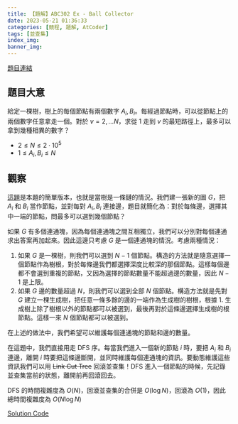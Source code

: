 ```yaml
---
title: 【題解】ABC302 Ex - Ball Collector
date: 2023-05-21 01:36:33
categories: [競程, 題解, AtCoder]
tags: [並查集]
index_img:
banner_img:
---
```


[題目連結](https://atcoder.jp/contests/abc302/tasks/abc302_h)

## 題目大意

給定一棵樹，樹上的每個節點有兩個數字 $A_i, B_i$。每經過節點時，可以從節點上的兩個數字任意拿走一個。對於 $v = 2, \dots N$，求從 $1$ 走到 $v$ 的最短路徑上，最多可以拿到幾種相異的數字？

* $2 \leq N \leq 2 \cdot 10^5$
* $1 \leq A_i, B_i \leq N$

## 觀察

[這題](https://atcoder.jp/contests/arc111/tasks/arc111_b)是本題的簡單版本，也就是當樹是一條鏈的情況。我們建一張新的圖 $G$，把 $A_i$ 和 $B_i$ 當作節點，並對每對 $A_i, B_i$ 連接邊，題目就簡化為：對於每條邊，選擇其中一端的節點，問最多可以選到幾個節點？

如果 $G$ 有多個連通塊，因為每個連通塊之間互相獨立，我們可以分別對每個連通求出答案再加起來。因此這邊只考慮 $G$ 是一個連通塊的情況。考慮兩種情況：

1. 如果 $G$ 是一棵樹，則我們可以選到 $N - 1$ 個節點。構造的方法就是隨意選擇一個節點作為樹根，對於每條邊我們都選擇深度比較深的那個節點。這樣每個邊都不會選到重複的節點，又因為選擇的節點數量不能超過邊的數量，因此 $N - 1$ 是上限。
2. 如果 $G$ 邊的數量超過 $N$，則我們可以選到全部 $N$ 個節點。構造方法就是先對 $G$ 建立一棵生成樹，把任意一條多餘的邊的一端作為生成樹的樹根，根據 1. 生成樹上除了樹根以外的節點都可以被選到，最後再對於這條邊選擇生成樹的根節點。這樣一來 $N$ 個節點都可以被選到。

在上述的做法中，我們希望可以維護每個連通塊的節點和邊的數量。

在這題中，我們直接用走 DFS 序。每當我們進入一個新的節點 $i$ 時，要把 $A_i$ 和 $B_i$ 連邊，離開 $i$ 時要把這條邊斷開，並同時維護每個連通塊的資訊。要動態維護這些資訊我們可以用 ~~Link Cut Tree~~ 回滾並查集！DFS 進入一個節點的時候，先記錄並查集當前的狀態，離開前再回滾回去。

DFS 的時間複雜度為 $O(N)$，回滾並查集的合併是 $O(\log N)$，回滾為 $O(1)$，因此總時間複雜度為 $O(N \log N)$

[Solution Code](https://atcoder.jp/contests/abc302/submissions/41589083)
